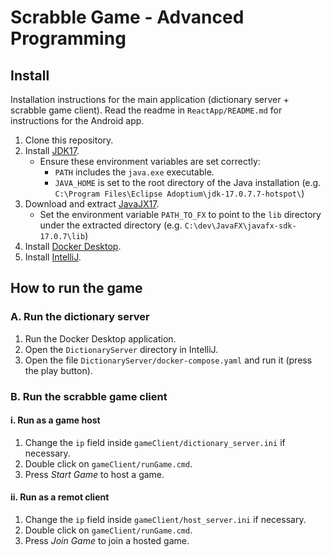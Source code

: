 # Scrabble Game - Advanced Programming

## Install

Installation instructions for the main application (dictionary server + scrabble game client). Read the readme in `ReactApp/README.md` for instructions for the Android app.
1.	Clone this repository.
2.	Install [JDK17](https://adoptium.net/temurin/releases/?version=17).
	*	Ensure these environment variables are set correctly:
		*	`PATH` includes the `java.exe` executable.
		*	`JAVA_HOME` is set to the root directory of the Java installation (e.g. `C:\Program Files\Eclipse Adoptium\jdk-17.0.7.7-hotspot\`)
3.	Download and extract [JavaJX17](https://gluonhq.com/products/javafx/).
	*	 Set the environment variable `PATH_TO_FX` to point to the `lib` directory under the extracted directory (e.g. `C:\dev\JavaFX\javafx-sdk-17.0.7\lib`)
4.	Install [Docker Desktop](https://www.docker.com/).
5.	Install [IntelliJ](https://www.jetbrains.com/idea/).

## How to run the game

### A. Run the dictionary server

1.	Run the Docker Desktop application.
2.	Open the `DictionaryServer` directory in IntelliJ.
3.	Open the file `DictionaryServer/docker-compose.yaml` and run it (press the play button).

### B. Run the scrabble game client

#### i. Run as a game host

1.	Change the `ip` field inside `gameClient/dictionary_server.ini` if necessary.
2.	Double click on `gameClient/runGame.cmd`.
3.	Press *Start Game* to host a game.

#### ii. Run as a remot client

1.	Change the `ip` field inside `gameClient/host_server.ini` if necessary.
2.	Double click on `gameClient/runGame.cmd`.
3.	Press *Join Game* to join a hosted game.